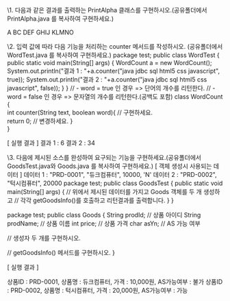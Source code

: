  \1. 다음과 같은 결과를 출력하는 PrintAlpha 클래스를 구현하시오.(공유폴더에서 PrintAlpha.java 를 복사하여 구현하세요.)

A
BC
DEF
GHIJ
KLMNO 

\2. 입력 값에 따라 다음 기능을 처리하는 counter 메서드를 작성하시오. (공유폴더에서 WordTest.java 를 복사하여 구현하세요.)
package test;
public class WordTest {
public static void main(String[] args) {
WordCount a = new WordCount();
System.out.println("결과 1 : "+a.counter("java jdbc sql html5 css javascript", true));
System.out.println("결과 2 : "+a.counter("java jdbc sql html5 css javascript", false));
}
}
// - word = true 인 경우 => 단어의 개수를 리턴한다.
// - word = false 인 경우 => 문자열의 개수를 리턴한다.(공백도 포함)
class WordCount {	
int counter(String text, boolean word){
// 구현하세요.	
return 0; // 변경하세요.
}	
}

[ 실행 결과 ]
결과 1 : 6
결과 2 : 34

\3. 다음에 제시된 소스를 완성하여 요구되는 기능을 구현하세요.(공유폴더에서 GoodsTest.java와 Goods.java 를 복사하여 구현하세요.)
[ 객체 생성시 사용되는 데이터 ]
데이터 1 : "PRD-0001", "듀크컴퓨터", 10000, 'N'
데이터 2 : "PRD-0002", "턱시컴퓨터", 20000
package test;
public class GoodsTest {
public static void main(String[] args) {
// 위에서 제시된 데이터를 가지고 Goods 객체를 두 개 생성하고 
// 각각 getGoodsInfo()를 호출하고 리턴결과를 출력합니다.
}
}

package test;
public class Goods {
String prodId; // 상품 아이디 
String prodName; // 상품 이름 
int price; // 상품 가격 
char asYn; // AS 가능 여부 

// 생성자 두 개를 구현하시오. 

// getGoodsInfo() 메서드를 구현하시오.
}

[ 실행 결과 ]

상품ID : PRD-0001, 상품명 : 듀크컴퓨터, 가격 : 10,000원, AS가능여부 : 불가
상품ID : PRD-0002, 상품명 : 턱시컴퓨터, 가격 : 20,000원, AS가능여부 : 가능 